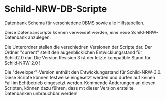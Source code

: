 # Schild-NRW-DB-Scripte

Datenbank Schema für verschiedene DBMS sowie alle Hilfstabellen.

Diese Datenbanscripte können verwendet werden, eine neue Schild-NRW-Datenbank anzulegen.

Die Unterordner stellen die verschiednen Versionen der Scripte dar.
Der Ordner "current" stellt den augenblicklichen Entwicklungsstand für Schild2.0 dar.
Die Version Revision 3 ist der letzte kompatible Stand für Schild-NRW-2.0 !


Die "developer"-Version enthält den Entwicklungsstand für Schild-NRW-3.0.
Diese Scripte können testweise eingesetzt werden und dürfen auf keinen Fall im Echtbetrieb eingesetzt werden.
Kommende Änderungen an diesen Scripten, können dazu führen, dass mit dieser Version erstellte Datenbanken unbrauchbar werden!


